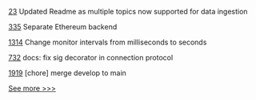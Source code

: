 
[23](https://github.com/hyperledger-labs/hlf-connector/pull/23) Updated Readme as multiple topics now supported for data ingestion

[335](https://github.com/hyperledger-labs/go-perun/pull/335) Separate Ethereum backend

[1314](https://github.com/hyperledger/caliper/pull/1314) Change monitor intervals from milliseconds to seconds

[732](https://github.com/hyperledger/aries-rfcs/pull/732) docs: fix sig decorator in connection protocol

[1919](https://github.com/hyperledger/bevel/pull/1919) [chore] merge develop to main


[See more >>>](https://start-here.hyperledger.org/pull-requests)
